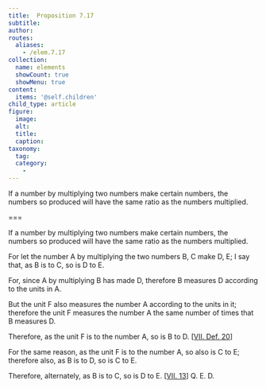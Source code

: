 ```yaml
---
title:  Proposition 7.17
subtitle: 
author:
routes:
  aliases:
    - /elem.7.17
collection:
  name: elements
  showCount: true
  showMenu: true
content:
  items: '@self.children'
child_type: article
figure:
  image:
  alt:
  title:
  caption:
taxonomy:
  tag:
  category:
    - 
---
```


<p>
       <hi rend="ital">If a number by multiplying two numbers make certain numbers, the numbers so produced will have the same ratio as the numbers multiplied.</hi>
      </p>

===

<p>
       <span class="ital">If a number by multiplying two numbers make certain numbers, the numbers so produced will have the same ratio as the numbers multiplied.</span>
      </p>

<p>For let the number <span class="ital">A</span> by multiplying the two numbers <span class="ital">B</span>, <span class="ital">C</span> make <span class="ital">D</span>, <span class="ital">E</span>; I say that, as <span class="ital">B</span> is to <span class="ital">C</span>, so is <span class="ital">D</span> to <span class="ital">E</span>. </p>

<p>For, since <span class="ital">A</span> by multiplying <span class="ital">B</span> has made <span class="ital">D</span>, therefore <span class="ital">B</span> measures <span class="ital">D</span> according to the units in <span class="ital">A</span>. 
      </p>

<p>But the unit <span class="ital">F</span> also measures the number <span class="ital">A</span> according to the units in it; therefore the unit <span class="ital">F</span> measures the number <span class="ital">A</span> the same number of times that <span class="ital">B</span> measures <span class="ital">D</span>. </p>

<p>Therefore, as the unit <span class="ital">F</span> is to the number <span class="ital">A</span>, so is <span class="ital">B</span> to <span class="ital">D</span>. [<a href="/elem.7.def.20">VII. Def. 20</a>] </p>

<p>For the same reason, as the unit <span class="ital">F</span> is to the number <span class="ital">A</span>, so also is <span class="ital">C</span> to <span class="ital">E</span>; therefore also, as <span class="ital">B</span> is to <span class="ital">D</span>, so is <span class="ital">C</span> to <span class="ital">E</span>. </p>

<p>Therefore, alternately, as <span class="ital">B</span> is to <span class="ital">C</span>, so is <span class="ital">D</span> to <span class="ital">E</span>. [<a href="/elem.7.13">VII. 13</a>] Q. E. D.</p>
